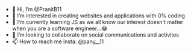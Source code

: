 - 👋 Hi, I’m @PranitB11
- 👀 I’m interested in creating websites and applications with 0% coding
- 🌱 I’m currently learning JS as we all know our interest doesn't matter when you are a software engineer...😂
- 💞️ I’m looking to collaborate on social communications and activites
- 📫 How to reach me insta: @pany__11

<!---
PranitB11/PranitB11 is a ✨ special ✨ repository because its `README.md` (this file) appears on your GitHub profile.
You can click the Preview link to take a look at your changes.
--->
